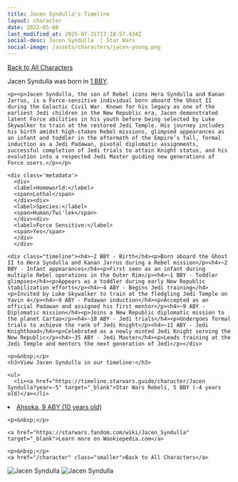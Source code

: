 ```yaml
---
title: Jacen Syndulla's Timeline
layout: character
date: 2022-05-08
last_modified_at: 2025-07-31T17:18:57.434Z
social-desc: Jacen Syndulla  | Star Wars
social-image: /assets/characters/jacen-young.png
---
```

<a href="/character" class="smaller">Back to All Characters</a>

<div class="character-profile container">
  <div class="col-10">
    <p>
    Jacen Syndulla             was born in <a href="https://timeline.starwars.guide/character/Jacen Syndulla?year=-4" target="_blank">1 BBY</a>.
    </p>

    <p><p>Jacen Syndulla, the son of Rebel icons Hera Syndulla and Kanan Jarrus, is a Force-sensitive individual born aboard the Ghost II during the Galactic Civil War. Known for his legacy as one of the earliest Jedi children in the New Republic era, Jacen demonstrated latent Force abilities in his youth before being selected by Luke Skywalker to train at the restored Jedi Temple. His journey includes his birth amidst high-stakes Rebel missions, glimpsed appearances as an infant and toddler in the aftermath of the Empire’s fall, formal induction as a Jedi Padawan, pivotal diplomatic assignments, successful completion of Jedi trials to attain Knight status, and his evolution into a respected Jedi Master guiding new generations of Force users.</p></p>
    
    <div class='metadata'>
      <div>
      <label>Homeworld:</label>
      <span>Lothal</span>
      </div><div>
      <label>Species:</label>
      <span>Human/Twi'lek</span>
      </div><div>
      <label>Force Sensitive:</label>
      <span>Yes</span>
      </div>
      </div>

    <div class="timeline"><h4>~2 BBY - Birth</h4><p>Born aboard the Ghost II to Hera Syndulla and Kanan Jarrus during a Rebel mission</p><h4>~2 BBY - Infant appearances</h4><p>First seen as an infant during multiple Rebel operations in the Outer Rim</p><h4>~1 BBY - Toddler glimpses</h4><p>Appears as a toddler during early New Republic stabilization efforts</p><h4>~4 ABY - Begins Jedi training</h4><p>Invited by Luke Skywalker to train at the fledgling Jedi Temple on Yavin 4</p><h4>~9 ABY - Padawan induction</h4><p>Accepted as an official Padawan and assigned his first mentor</p><h4>~9 ABY - Diplomatic mission</h4><p>Joins a New Republic diplomatic mission to the planet Cartao</p><h4>~10 ABY - Jedi trials</h4><p>Undergoes formal trials to achieve the rank of Jedi Knight</p><h4>~11 ABY - Jedi Knighthood</h4><p>Celebrated as a newly minted Jedi Knight serving the New Republic</p><h4>~35 ABY - Jedi Master</h4><p>Leads training at the Jedi Temple and mentors the next generation of Jedi</p></div>
    
    <p>&nbsp;</p>
    <h3>View Jacen Syndulla in our timeline:</h3>

    <ul>
      <li><a href="https://timeline.starwars.guide/character/Jacen Syndulla?year=-5" target="_blank">Star Wars Rebels, 5 BBY (-4 years old)</a></li>
  <li><a href="https://timeline.starwars.guide/character/Jacen Syndulla?year=9" target="_blank">Ahsoka, 9 ABY (10 years old)</a></li>
    </ul>

    <p>&nbsp;</p>

    <a href="https://starwars.fandom.com/wiki/Jacen_Syndulla" target="_blank">Learn more on Wookiepedia.com</a>

    <p>&nbsp;</p>
    <a href="/character" class="smaller">Back to All Characters</a>
  </div>
  <div class="character_image col-2">
    <img src="https://timeline.starwars.guide//images/jacen-young.png" alt="Jacen Syndulla" />
    <img src="https://timeline.starwars.guide//images/jacen.png" alt="Jacen Syndulla" />
    <script async src="https://pagead2.googlesyndication.com/pagead/js/adsbygoogle.js?client=ca-pub-6056590143595280"
        crossorigin="anonymous"></script>
    <!-- starwars character -->
    <ins class="adsbygoogle"
        style="display:block; min-height: 280px; width: 100%;"
        data-ad-client="ca-pub-6056590143595280"
        data-ad-slot="1622037034"
        data-ad-format="auto"
        data-full-width-responsive="true"></ins>
    <script>
        (adsbygoogle = window.adsbygoogle || []).push({});
    </script>
  </div>
</div>
